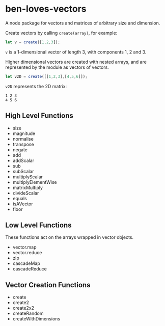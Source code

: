 # ben-loves-vectors
A node package for vectors and matrices of arbitrary size and dimension.

Create vectors by calling `create(array)`, for example:

```javascript
let v = create([1,2,3]);
```
`v` is a 1-dimensional vector of length 3, with components 1, 2 and 3.

Higher dimensional vectors are created with nested arrays, and are represented by the module as vectors of vectors.

```javascript
let v2D = create([[1,2,3],[4,5,6]]);
```
`v2D` represents the 2D matrix:
```
1 2 3
4 5 6
```

## High Level Functions

* size
* magnitude
* normalise
* transpose
* negate
* add
* addScalar
* sub
* subScalar
* multiplyScalar
* multiplyElementWise
* matrixMultiply
* divideScalar
* equals
* isAVector
* floor


## Low Level Functions

These functions act on the arrays wrapped in vector objects.

* vector.map
* vector.reduce
* zip
* cascadeMap
* cascadeReduce

## Vector Creation Functions

* create
* create2
* create2x2
* createRandom
* createWithDimensions


